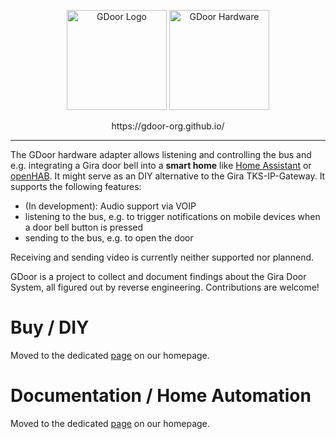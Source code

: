 <p align="center">
<img src="https://gdoor-org.github.io/assets/images/logo/logo.svg" alt="GDoor Logo" height=160>
<img src="https://gdoor-org.github.io/assets/images/hw3.1/thumb-DSC_1441.jpg" alt="GDoor Hardware" height=160>
</p>
<p align="center">
  https://gdoor-org.github.io/
</p>

_________________

The GDoor hardware adapter allows listening and controlling the bus and e.g. integrating a Gira door bell into a <b>smart home</b> like [Home Assistant](https://gdoor-org.github.io/documentation/homeassistant.html) or [openHAB](https://gdoor-org.github.io/documentation/openhab.html). It might serve as an DIY alternative to the Gira TKS-IP-Gateway. It supports the following features:

- (In development): Audio support via VOIP
- listening to the bus, e.g. to trigger notifications on mobile devices when a door bell button is pressed
- sending to the bus, e.g. to open the door

Receiving and sending video is currently neither supported nor plannend.

GDoor is a project to collect and document findings about the Gira Door System, all figured out by reverse engineering.
Contributions are welcome!

# Buy / DIY
Moved to the dedicated [page](https://gdoor-org.github.io/buy.html) on our homepage.

# Documentation / Home Automation
Moved to the dedicated [page](https://gdoor-org.github.io/documentation/getting-started.html) on our homepage.

